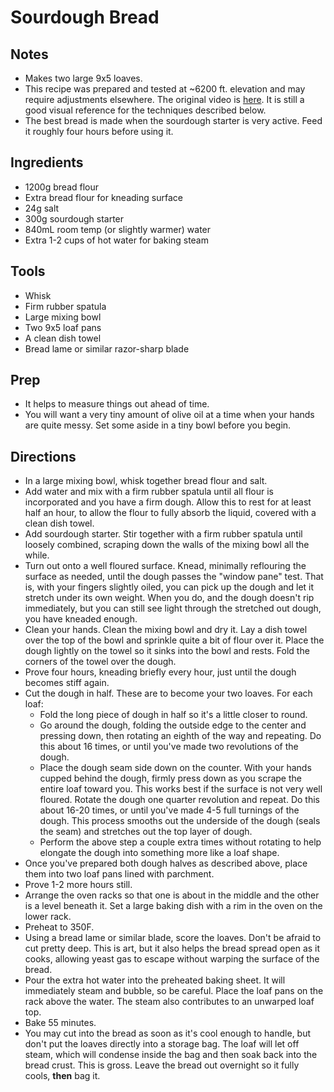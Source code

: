 # Sourdough Bread

## Notes
* Makes two large 9x5 loaves.
* This recipe was prepared and tested at ~6200 ft. elevation and may require
  adjustments elsewhere. The original video is
  [here](https://www.youtube.com/watch?v=2FVfJTGpXnU). It is still a good
  visual reference for the techniques described below.
* The best bread is made when the sourdough starter is very active. Feed it
  roughly four hours before using it.

## Ingredients
* 1200g bread flour
* Extra bread flour for kneading surface
* 24g salt
* 300g sourdough starter
* 840mL room temp (or slightly warmer) water
* Extra 1-2 cups of hot water for baking steam

## Tools
* Whisk
* Firm rubber spatula
* Large mixing bowl
* Two 9x5 loaf pans
* A clean dish towel
* Bread lame or similar razor-sharp blade

## Prep
* It helps to measure things out ahead of time.
* You will want a very tiny amount of olive oil at a time when your hands are
  quite messy. Set some aside in a tiny bowl before you begin.

## Directions
* In a large mixing bowl, whisk together bread flour and salt.
* Add water and mix with a firm rubber spatula until all flour is incorporated
  and you have a firm dough. Allow this to rest for at least half an hour, to
  allow the flour to fully absorb the liquid, covered with a clean dish towel.
* Add sourdough starter. Stir together with a firm rubber spatula until
  loosely combined, scraping down the walls of the mixing bowl all the while.
* Turn out onto a well floured surface. Knead, minimally reflouring the surface
  as needed, until the dough passes the "window pane" test. That is, with your
  fingers slightly oiled, you can pick up the dough and let it stretch under its
  own weight. When you do, and the dough doesn't rip immediately, but you can still
  see light through the stretched out dough, you have kneaded enough.
* Clean your hands. Clean the mixing bowl and dry it. Lay a dish towel over the
  top of the bowl and sprinkle quite a bit of flour over it. Place the dough
  lightly on the towel so it sinks into the bowl and rests. Fold the corners of
  the towel over the dough.
* Prove four hours, kneading briefly every hour, just until the dough becomes
  stiff again.
* Cut the dough in half. These are to become your two loaves. For each loaf:
  * Fold the long piece of dough in half so it's a little closer to round.
  * Go around the dough, folding the outside edge to the center and pressing down,
    then rotating an eighth of the way and repeating. Do this about 16 times, or
    until you've made two revolutions of the dough.
  * Place the dough seam side down on the counter. With your hands cupped behind
    the dough, firmly press down as you scrape the entire loaf toward you. This
    works best if the surface is not very well floured. Rotate the dough one
    quarter revolution and repeat. Do this about 16-20 times, or until you've
    made 4-5 full turnings of the dough. This process smooths out the underside
    of the dough (seals the seam) and stretches out the top layer of dough.
  * Perform the above step a couple extra times without rotating to help
    elongate the dough into something more like a loaf shape.
* Once you've prepared both dough halves as described above, place them into two
  loaf pans lined with parchment.
* Prove 1-2 more hours still.
* Arrange the oven racks so that one is about in the middle and the other is a
  level beneath it. Set a large baking dish with a rim in the oven on the lower
  rack.
* Preheat to 350F.
* Using a bread lame or similar blade, score the loaves. Don't be afraid to
  cut pretty deep. This is art, but it also helps the bread spread open as it
  cooks, allowing yeast gas to escape without warping the surface of the bread.
* Pour the extra hot water into the preheated baking sheet. It will immediately
  steam and bubble, so be careful. Place the loaf pans on the rack above the
  water. The steam also contributes to an unwarped loaf top.
* Bake 55 minutes.
* You may cut into the bread as soon as it's cool enough to handle, but don't
  put the loaves directly into a storage bag. The loaf will let off steam, which
  will condense inside the bag and then soak back into the bread crust. This is
  gross. Leave the bread out overnight so it fully cools, **then** bag it.

